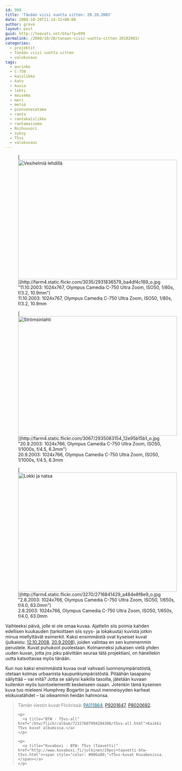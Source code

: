 ```yaml
---
id: 999
title: 'Tänään viisi vuotta sitten: 20.10.2003'
date: 2008-10-20T21:14:31+00:00
author: grove
layout: post
guid: http://teevati.net/btw/?p=999
permalink: /2008/10/20/tanaan-viisi-vuotta-sitten-20102003/
categories:
  - projektit
  - Tänään viisi vuotta sitten
  - valokuvaus
tags:
  - aurinko
  - C-750
  - kaislikko
  - katu
  - kuvia
  - lehti
  - maisema
  - meri
  - metsä
  - pienvenesatama
  - ranta
  - rantakaislikko
  - rantamaisema
  - Roihuvuori
  - syksy
  - T5vs
  - valokuvaus
---
```

<figure style="width: 500px" class="wp-caption aligncenter">[<img title="Vesihelmiä lehdillä" src="http://farm4.static.flickr.com/3035/2931836579_bef6b1bf97.jpg" alt="Vesihelmiä lehdillä" width="500" height="375" />](http://farm4.static.flickr.com/3035/2931836579_ba4df4c189_o.jpg "11.10.2003: 1024x767, Olympus Camedia C-750 Ultra Zoom, ISO50, 1/80s, f/3.2, 10.9mm")<figcaption class="wp-caption-text">11.10.2003: 1024x767, Olympus Camedia C-750 Ultra Zoom, ISO50, 1/80s, f/3.2, 10.9mm</figcaption></figure> <figure style="width: 500px" class="wp-caption aligncenter">[<img title="Strömsinlahti" src="http://farm4.static.flickr.com/3067/2935083154_807eea29e3.jpg" alt="Strömsinlahti" width="500" height="375" />](http://farm4.static.flickr.com/3067/2935083154_12e95b15b1_o.jpg "20.9.2003: 1024x766, Olympus Camedia C-750 Ultra Zoom, ISO50, 1/1000s, f/4.5, 6.3mm")<figcaption class="wp-caption-text">20.9.2003: 1024x766, Olympus Camedia C-750 Ultra Zoom, ISO50, 1/1000s, f/4.5, 6.3mm</figcaption></figure> <figure style="width: 500px" class="wp-caption aligncenter">[<img title="Lokki ja natsa" src="http://farm4.static.flickr.com/3270/2716841429_8b708dae7f.jpg" alt="Lokki ja natsa" width="500" height="374" />](http://farm4.static.flickr.com/3270/2716841429_a484e8f8e9_o.jpg "2.8.2003: 1024x766, Olympus Camedia C-750 Ultra Zoom, ISO50, 1/650s, f/4.0, 63.0mm")<figcaption class="wp-caption-text">2.8.2003: 1024x766, Olympus Camedia C-750 Ultra Zoom, ISO50, 1/650s, f/4.0, 63.0mm</figcaption></figure> 

<p style="text-align: center;">
  <p>
    Vaihteeksi päivä, jolle ei ole omaa kuvaa. Ajattelin siis poimia kahden edellisen kuukauden (tarkoittaen siis syys- ja lokakuuta) kuvista jotkin minua miellyttävät esimerkit. Kaksi ensimmäistä ovat kyseiset kuvat (julkaistu: <a title="BTW · Tänään viisi vuotta sitten: 12.10.2003" href="http://teevati.net/btw/2008/10/12/tanaan-viisi-vuotta-sitten-12102003/">12.10.2008</a>, <a title="BTW · Tänään viisi vuotta sitten: 20.9.2003" href="http://teevati.net/btw/2008/09/20/tanaan-viisi-vuotta-sitten-2092003/">20.9.2008</a>), joiden valintaa en sen kummemmin perustele. Kuvat puhukoot puolestaan. Kolmanneksi julkaisen vielä yhden uuden kuvan, jotta jos joku päivittäin seuraa tätä projektiani, on hänellekin uutta katsottavaa myös tänään.
  </p>
  
  <p>
    Kun nuo kaksi ensimmäistä kuvaa ovat vahvasti luonnonympäristöstä, otetaan kolmas urbaanista kaupunkiympäristöstä. Pitäähän tasapaino säilyttää &#8211; vai mitä? Jotta se säilyisi kaikilla tasoilla, jätetään kuvaan kuitenkin myös luontoelementti keskeiseen osaan. Jotenkin tämä kyseinen kuva tuo mieleeni Humphrey Bogartin ja muut menneisyyden karheat elokuvatähdet &#8211; tai oikeammin heidän hahmonsa.
  </p>
  
  <blockquote>
    <p>
      <span style="color: #808080;">Tämän viestin kuvat Flickrissä: </span><a title="PA111864 on Flickr" href="http://www.flickr.com/photos/teevati/2931836579/"><span style="color: #006a80;">PA111864</span></a>, <a title="P9201647 on Flickr" href="http://flickr.com/photos/teevati/2935083154">P9201647</a>, <a title="P8020692 on Flickr" href="http://flickr.com/photos/teevati/2716841429">P8020692</a>.
    </p>
    
    <p>
      <a title="BTW · T5vs-all" href="/btw/flickr/album/72157607994204386/t5vs-all.html">Kaikki T5vs kuvat albumissa.</a>
    </p>
    
    <p>
      <a title="Kuvaboxi - BTW: T5vs (Taavetti)" href="http://www.kuvaboxi.fi/julkinen/29poj+taavetti-btw-t5vs.html"><span style="color: #006a80;">T5vs-kuvat Kuvaboxissa.</span></a>
    </p>
  </blockquote>